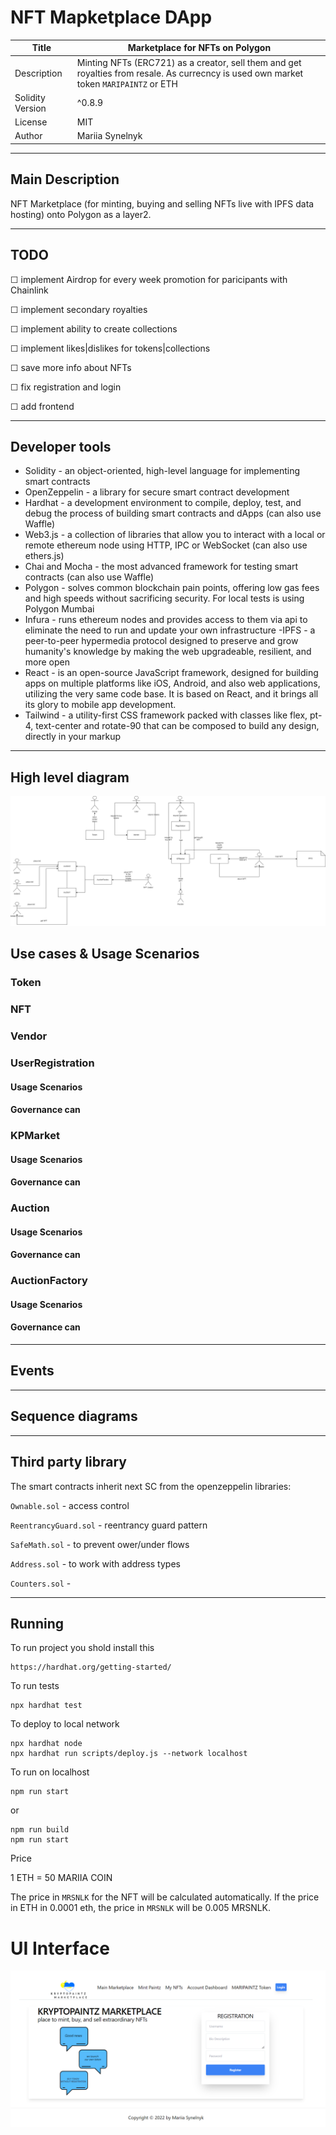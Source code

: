 # NFT Mapketplace DApp

|  Title        | Marketplace for NFTs on Polygon |       
| ------------- | --------------------------------|
| Description   |Minting NFTs (ERC721) as a creator, sell them and get royalties from resale. As currecncy is used own market token `MARIPAINTZ` or ETH                               |
| Solidity Version  | ^0.8.9                      |
| License           | MIT         |
| Author | Mariia Synelnyk

---

## Main Description 

NFT Marketplace (for minting, buying and selling NFTs live with IPFS data hosting) onto Polygon as a layer2.  

---

## TODO
&#9744; implement Airdrop for every week promotion for paricipants with Chainlink

&#9744; implement secondary royalties 

&#9744; implement ability to create collections

&#9744; implement likes|dislikes for tokens|collections

&#9744; save more info about NFTs

&#9744; fix registration and login

&#9744; add frontend

---

## Developer tools
- Solidity - an object-oriented, high-level language for implementing smart contracts
- OpenZeppelin - a library for secure smart contract development
- Hardhat - a development environment to compile, deploy, test, and debug the process of building smart contracts and dApps (can also use Waffle)
- Web3.js - a collection of libraries that allow you to interact with a local or remote ethereum node using HTTP, IPC or WebSocket (can also use ethers.js)
- Chai and Mocha - the most advanced framework for testing smart contracts (can also use Waffle)
- Polygon - solves common blockchain pain points, offering low gas fees and high speeds without sacrificing security. For local tests is using  Polygon Mumbai
- Infura - runs ethereum nodes and provides access to them via api to eliminate the need to run and update your own infrastructure
-IPFS - a peer-to-peer hypermedia protocol
designed to preserve and grow humanity's knowledge
by making the web upgradeable, resilient, and more open
- React - is an open-source JavaScript framework, designed for building apps on multiple platforms like iOS, Android, and also web applications, utilizing the very same code base. It is based on React, and it brings all its glory to mobile app development.
- Tailwind - a utility-first CSS framework packed with classes like flex, pt-4, text-center and rotate-90 that can be composed to build any design, directly in your markup

----

## High level diagram

![alt text](screenshots/high-level-diagram.png)

## Use cases & Usage Scenarios

### Token

### NFT

### Vendor

### UserRegistration

#### Usage Scenarios 
#### Governance can

### KPMarket

#### Usage Scenarios 
#### Governance can

### Auction

#### Usage Scenarios 
#### Governance can

### AuctionFactory

#### Usage Scenarios 
#### Governance can

---

## Events

---

## Sequence diagrams

---

## Third party library
The smart contracts inherit next SC from the openzeppelin libraries:

```Ownable.sol``` - access control

```ReentrancyGuard.sol``` - reentrancy guard pattern

```SafeMath.sol``` - to prevent ower/under flows

```Address.sol``` - to work with address types

```Counters.sol``` - 

--- 

## Running 
To run project you shold install this
```shell
https://hardhat.org/getting-started/
```

To run tests
```shell
npx hardhat test
```

To deploy to local network
```shell
npx hardhat node
npx hardhat run scripts/deploy.js --network localhost
```

To run on localhost
```shell
npm run start
```
or 
```shell
npm run build
npm run start
```

Price

1 ETH = 50 MARIIA COIN

The price in `MRSNLK` for the NFT will be calculated automatically. If the price in ETH in 0.0001 eth, the price in `MRSNLK` will be 0.005 MRSNLK.


# UI Interface

![alt text](screenshots/1.png)

